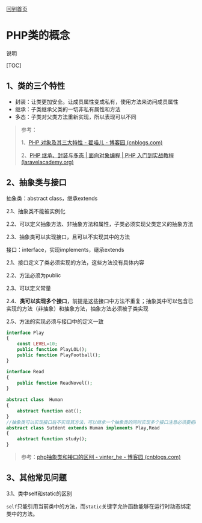 [回到首页](../README.md)

# PHP类的概念

说明

[TOC]

## 1、类的三个特性

- 封装：让类更加安全。让成员属性变成私有，使用方法来访问成员属性
- 继承：子类继承父类的一切非私有属性和方法
- 多态：子类对父类方法重新实现，所以表现可以不同

> 参考：
>
> 1、[PHP 对象及其三大特性 - 翟喵儿 - 博客园 (cnblogs.com)](https://www.cnblogs.com/zhaimiaoer/p/5477044.html)
>
> 2、[PHP 继承、封装与多态 | 面向对象编程 | PHP 入门到实战教程 (laravelacademy.org)](https://laravelacademy.org/post/21638)

## 2、抽象类与接口

抽象类：abstract class，继承extends

2.1、抽象类不能被实例化

2.2、可以定义抽象方法、非抽象方法和属性，子类必须实现父类定义的抽象方法

2.3、抽象类可以实现接口，且可以不实现其中的方法

接口：interface，实现implements，继承extends

2.1、接口定义了类必须实现的方法，这些方法没有具体内容

2.2、方法必须为public

2.3、可以定义常量

2.4、**类可以实现多个接口**，前提是这些接口中方法不重复；抽象类中可以包含已实现的方法（非抽象）和抽象方法，抽象方法必须被子类实现

2.5、方法的实现必须与接口中的定义一致

```php
interface Play  
{  
    const LEVEL=10;  
    public function PlayLOL();  
    public function PlayFootball();  
} 

interface Read  
{  
    public function ReadNovel();  
} 
	
abstract class  Human
{
    abstract function eat();
}
//抽象类可以实现接口后不实现其方法，可以继承一个抽象类的同时实现多个接口注意必须要把extends语句写在implements前面，否则会报错
abstract class Sutdent extends Human implements Play,Read
{
    abstract function study();
}
```

> 参考：[php抽象类和接口的区别 - vinter_he - 博客园 (cnblogs.com)](https://www.cnblogs.com/vinter/p/8716685.html)

## 3、其他常见问题

3.1、类中self和static的区别

`self`只能引用当前类中的方法，而`static`关键字允许函数能够在运行时动态绑定类中的方法。
